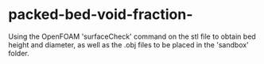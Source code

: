 # packed-bed-void-fraction-
Using the OpenFOAM 'surfaceCheck' command on the stl file to obtain bed height and diameter, as well as the .obj files to be placed in the 'sandbox' folder. 
